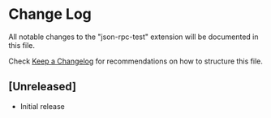 # Change Log

All notable changes to the "json-rpc-test" extension will be documented in this file.

Check [Keep a Changelog](http://keepachangelog.com/) for recommendations on how to structure this file.

## [Unreleased]

- Initial release